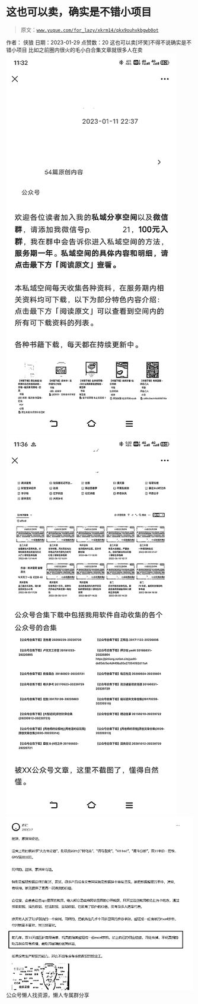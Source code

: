 # 这也可以卖，确实是不错小项目

> 原文：[`www.yuque.com/for_lazy/xkrm14/qkx9ouhvkbgwb0ot`](https://www.yuque.com/for_lazy/xkrm14/qkx9ouhvkbgwb0ot)

<ne-p id="u274c9dc9" data-lake-id="u274c9dc9"><ne-text id="ud1d9f947">作者： 侠狼</ne-text></ne-p> <ne-p id="u95fa8c06" data-lake-id="u95fa8c06"><ne-text id="u551349a0">日期：2023-01-29</ne-text></ne-p> <ne-p id="u064ac400" data-lake-id="u064ac400"><ne-text id="u749d5613">点赞数：</ne-text><ne-text id="u4ea5e054" ne-bold="true">20</ne-text></ne-p> <ne-hole id="u0cee66c2" data-lake-id="u0cee66c2"><ne-card data-card-name="hr" data-card-type="block" id="UBA64" data-event-boundary="card"><ne-p id="u161fcb01" data-lake-id="u161fcb01"><ne-text id="ud709f097">这也可以卖[坏笑]不得不说确实是不错小项目 比如之前圈内很火的毛小白合集文章就很多人在卖</ne-text></ne-p> <ne-p id="ua3ba6c3f" data-lake-id="ua3ba6c3f"><ne-card data-card-name="image" data-card-type="inline" id="EH5XX" data-event-boundary="card">![](img/5eeee1f1e127f8e2b7d6622cbb36ef16.png)</ne-card></ne-p> <ne-p id="uc83bbe57" data-lake-id="uc83bbe57"><ne-card data-card-name="image" data-card-type="inline" id="rpcNQ" data-event-boundary="card">![](img/9f46e2a98785439a73182f332046eb73.png)</ne-card></ne-p> <ne-p id="u26359c30" data-lake-id="u26359c30"><ne-card data-card-name="image" data-card-type="inline" id="ekazs" data-event-boundary="card">![](img/b029142cfc694fc126688ba3620e7e31.png)</ne-card></ne-p> <ne-hole id="ufedb2666" data-lake-id="ufedb2666"><ne-card data-card-name="hr" data-card-type="block" id="Plaf2" data-event-boundary="card"><ne-p id="u4013b80a" data-lake-id="u4013b80a"><ne-text id="ufc000a9a">公众号懒人找资源，懒人专属群分享</ne-text></ne-p></ne-card></ne-hole></ne-card></ne-hole>